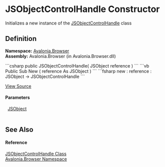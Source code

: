 # JSObjectControlHandle Constructor


Initializes a new instance of the <a href="T_Avalonia_Browser_JSObjectControlHandle">JSObjectControlHandle</a> class



## Definition
**Namespace:** <a href="N_Avalonia_Browser">Avalonia.Browser</a>  
**Assembly:** Avalonia.Browser (in Avalonia.Browser.dll)

<Tabs groupId="api-code-preview">
<TabItem value="csharp" label="C#">
```csharp
public JSObjectControlHandle(
	JSObject reference
)
```
</TabItem>
<TabItem value="vb" label="VB">
```vb
Public Sub New ( 
	reference As JSObject
)
```
</TabItem>
<TabItem value="fsharp" label="F#">
```fsharp
new : 
        reference : JSObject -> JSObjectControlHandle
```
</TabItem>
</Tabs>



<a href="https://github.com/AvaloniaUI/Avalonia/tree/master/src/Browser/Avalonia.Browser/JSObjectControlHandle.cs#L25" title="View the source code">View Source</a>



#### Parameters
<dl><dt>  <a href="https://learn.microsoft.com/dotnet/api/system.runtime.interopservices.javascript.jsobject" target="_blank" rel="noopener noreferrer">JSObject</a></dt><dd> </dd></dl>

## See Also


#### Reference
<a href="T_Avalonia_Browser_JSObjectControlHandle">JSObjectControlHandle Class</a>  
<a href="N_Avalonia_Browser">Avalonia.Browser Namespace</a>  

